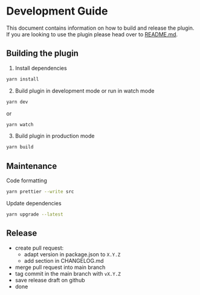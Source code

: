 # Development Guide

This document contains information on how to build and release the plugin. If
you are looking to use the plugin please head over to [README.md](README.md).

## Building the plugin

1. Install dependencies

```BASH
yarn install
```

2. Build plugin in development mode or run in watch mode

```BASH
yarn dev
```

or

```BASH
yarn watch
```

3. Build plugin in production mode

```BASH
yarn build
```

## Maintenance

Code formatting

```BASH
yarn prettier --write src
```

Update dependencies

```BASH
yarn upgrade --latest
```

## Release

* create pull request:
  * adapt version in package.json to `X.Y.Z`
  * add section in CHANGELOG.md
* merge pull request into main branch
* tag commit in the main branch with `vX.Y.Z`
* save release draft on github
* done

